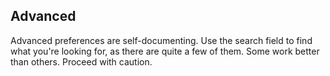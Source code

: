 ## Advanced

Advanced preferences are self-documenting. Use the search field to find what you're looking for, as there are quite a few of them. Some work better than others. Proceed with caution.

